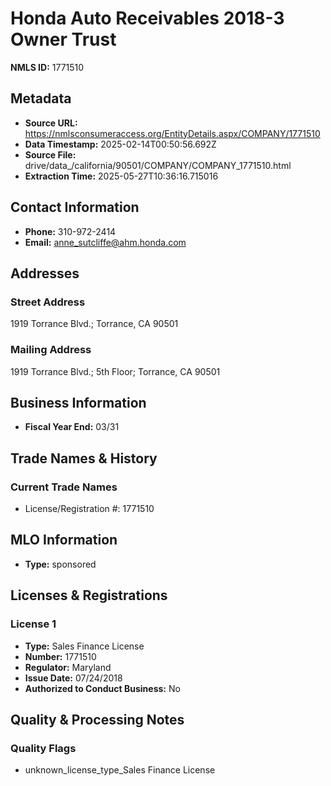 # Honda Auto Receivables 2018-3 Owner Trust

**NMLS ID:** 1771510

## Metadata
- **Source URL:** https://nmlsconsumeraccess.org/EntityDetails.aspx/COMPANY/1771510
- **Data Timestamp:** 2025-02-14T00:50:56.692Z
- **Source File:** drive/data_/california/90501/COMPANY/COMPANY_1771510.html
- **Extraction Time:** 2025-05-27T10:36:16.715016

## Contact Information
- **Phone:** 310-972-2414
- **Email:** anne_sutcliffe@ahm.honda.com

## Addresses
### Street Address
1919 Torrance Blvd.; Torrance, CA 90501

### Mailing Address
1919 Torrance Blvd.; 5th Floor; Torrance, CA 90501

## Business Information
- **Fiscal Year End:** 03/31

## Trade Names & History
### Current Trade Names
- License/Registration #: 1771510

## MLO Information
- **Type:** sponsored

## Licenses & Registrations

### License 1
- **Type:** Sales Finance License
- **Number:** 1771510
- **Regulator:** Maryland
- **Issue Date:** 07/24/2018
- **Authorized to Conduct Business:** No

## Quality & Processing Notes
### Quality Flags
- unknown_license_type_Sales Finance License
